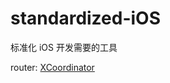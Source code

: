 # standardized-iOS
标准化 iOS 开发需要的工具

router: 
[XCoordinator](https://github.com/quickbirdstudios/XCoordinator)
